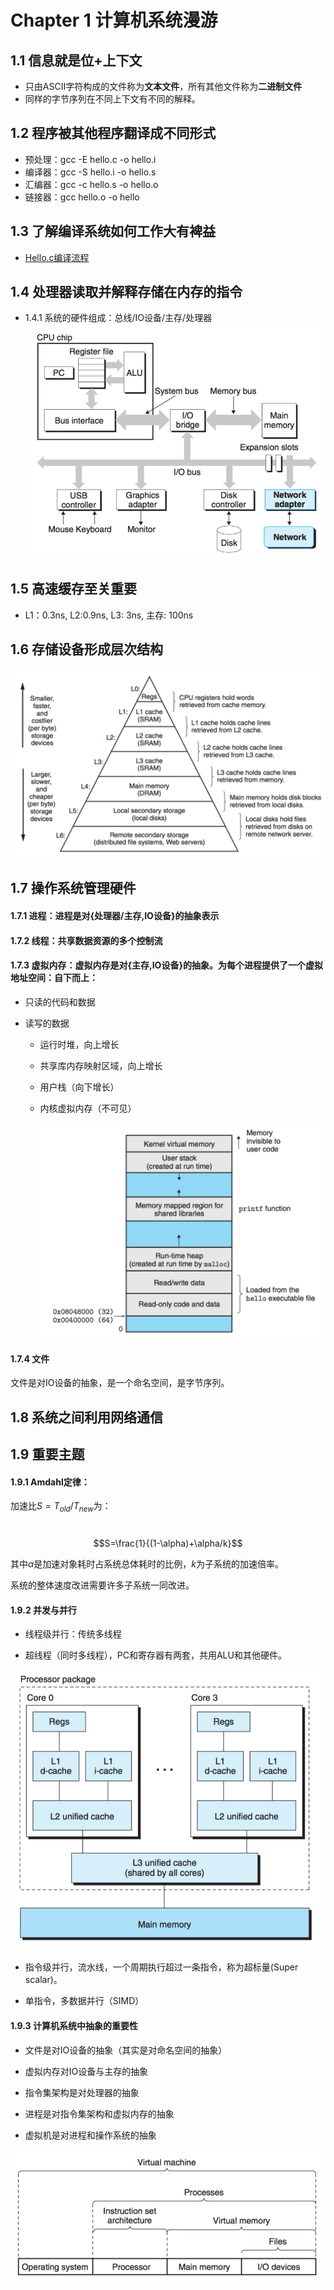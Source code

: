 # Chapter 1 计算机系统漫游

## 1.1 信息就是位+上下文

* 只由ASCII字符构成的文件称为**文本文件**，所有其他文件称为**二进制文件**
* 同样的字节序列在不同上下文有不同的解释。


## 1.2 程序被其他程序翻译成不同形式

* 预处理：gcc -E hello.c -o hello.i
* 编译器：gcc -S hello.i -o hello.s
* 汇编器：gcc -c hello.s -o hello.o
* 链接器：gcc hello.o -o hello

## 1.3 了解编译系统如何工作大有裨益
* [Hello.c编译流程](./src/Makefile)

## 1.4 处理器读取并解释存储在内存的指令
* 1.4.1 系统的硬件组成：总线/IO设备/主存/处理器
    ![](images/bus.png)

## 1.5 高速缓存至关重要

* L1：0.3ns, L2:0.9ns, L3: 3ns, 主存: 100ns

## 1.6 存储设备形成层次结构
  ![](images/memory-hierarchy.png)

## 1.7 操作系统管理硬件

#### 1.7.1 进程：进程是对{处理器/主存,IO设备}的抽象表示

#### 1.7.2 线程：共享数据资源的多个控制流

#### 1.7.3 虚拟内存：虚拟内存是对{主存,IO设备}的抽象。为每个进程提供了一个虚拟地址空间：自下而上：

*   只读的代码和数据

*   读写的数据

    * 运行时堆，向上增长

    * 共享库内存映射区域，向上增长

    * 用户栈（向下增长）

    * 内核虚拟内存（不可见）

      ![](images/stack-orgnaize.png)

#### 1.7.4 文件

  文件是对IO设备的抽象，是一个命名空间，是字节序列。

## 1.8 系统之间利用网络通信

## 1.9 重要主题
#### 1.9.1 Amdahl定律：

加速比$S=T_{old}/T_{new}$为：

​	$$S=\frac{1}{(1-\alpha)+\alpha/k}$$

其中$\alpha$是加速对象耗时占系统总体耗时的比例，$k$为子系统的加速倍率。

系统的整体速度改进需要许多子系统一同改进。

#### 1.9.2 并发与并行

* 线程级并行：传统多线程

* 超线程（同时多线程），PC和寄存器有两套，共用ALU和其他硬件。

![](images/hyper-threading.png)

* 指令级并行，流水线，一个周期执行超过一条指令，称为超标量(Super scalar)。

* 单指令，多数据并行（SIMD）

#### 1.9.3 计算机系统中抽象的重要性
* 文件是对IO设备的抽象（其实是对命名空间的抽象）

* 虚拟内存对IO设备与主存的抽象

* 指令集架构是对处理器的抽象

* 进程是对指令集架构和虚拟内存的抽象

* 虚拟机是对进程和操作系统的抽象

![](images/abstraction.png)